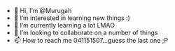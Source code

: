 - 👋 Hi, I’m @Murugah
- 👀 I’m interested in learning new things :)
- 🌱 I’m currently learning a lot LMAO
- 💞️ I’m looking to collaborate on a number of things
- 📫 How to reach me 041151507...guess the last one ;P

<!---
Murugah/Murugah is a ✨ special ✨ repository because its `README.md` (this file) appears on your GitHub profile.
You can click the Preview link to take a look at your changes.
--->
